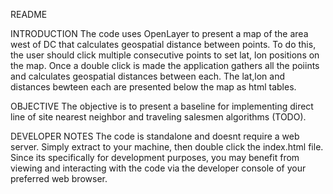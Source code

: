 README

INTRODUCTION
The code uses OpenLayer to present a map of the area west of DC that calculates geospatial distance between points.  To do this, the user should click multiple consecutive points to set lat, lon positions on the map.  Once a double click is made the application gathers all the poiints and calculates geospatial distances between each.  The lat,lon and distances bewteen each are presented below the map as html tables.

OBJECTIVE
The objective is to present a baseline for implementing direct line of site nearest neighbor and traveling salesmen algorithms (TODO).

DEVELOPER NOTES
The code is standalone and doesnt require a web server.  Simply extract to your machine, then double click the index.html file.  Since its specifically for development purposes, you may benefit from viewing and interacting with the code via the developer console of your preferred web browser.
